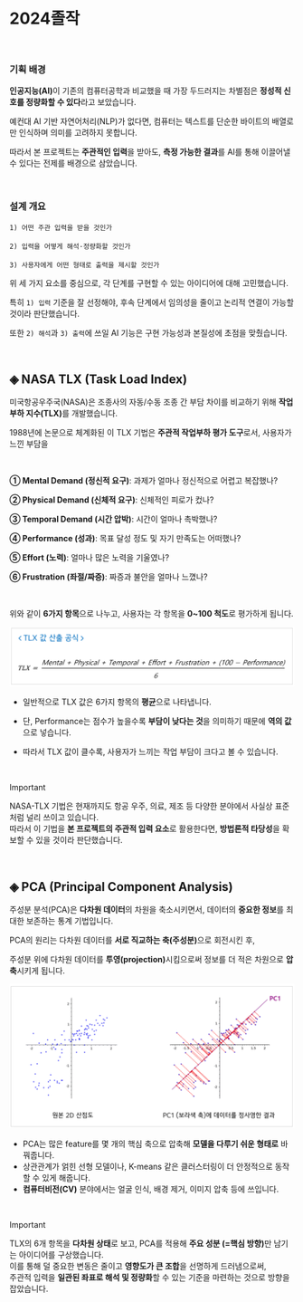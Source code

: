# 2024졸작

<br>

### 기획 배경

<strong>인공지능(AI)</strong>이 기존의 컴퓨터공학과 비교했을 때 가장 두드러지는 차별점은 **정성적 신호를 정량화할 수 있다**라고 보았습니다. <br>

예컨대 AI 기반 자연어처리(NLP)가 없다면, 컴퓨터는 텍스트를 단순한 바이트의 배열로만 인식하며 의미를 고려하지 못합니다. <br>

따라서 본 프로젝트는 **주관적인 입력**을 받아도, **측정 가능한 결과**를 AI를 통해 이끌어낼 수 있다는 전제를 배경으로 삼았습니다.

<br>

### 설계 개요

```
1) 어떤 주관 입력을 받을 것인가 

2) 입력을 어떻게 해석·정량화할 것인가 

3) 사용자에게 어떤 형태로 출력을 제시할 것인가
```

위 세 가지 요소를 중심으로, 각 단계를 구현할 수 있는 아이디어에 대해 고민했습니다. <br>

특히 `1) 입력` 기준을 잘 선정해야, 후속 단계에서 임의성을 줄이고 논리적 연결이 가능할 것이라 판단했습니다. <br>

또한 `2) 해석`과 `3) 출력`에 쓰일 AI 기능은 구현 가능성과 본질성에 초점을 맞췄습니다.

<br>

## ◈ NASA TLX (Task Load Index)


미국항공우주국(NASA)은 조종사의 자동/수동 조종 간 부담 차이를 비교하기 위해 <strong>작업 부하 지수(TLX)</strong>를 개발했습니다. <br>

1988년에 논문으로 체계화된 이 TLX 기법은 **주관적 작업부하 평가 도구**로서, 사용자가 느낀 부담을

<br>

**① Mental Demand (정신적 요구)**: 과제가 얼마나 정신적으로 어렵고 복잡했나?

**② Physical Demand (신체적 요구)**: 신체적인 피로가 컸나?

**③ Temporal Demand (시간 압박)**: 시간이 얼마나 촉박했나?

**④ Performance (성과)**: 목표 달성 정도 및 자기 만족도는 어떠했나?

**⑤ Effort (노력)**: 얼마나 많은 노력을 기울였나?

**⑥ Frustration (좌절/짜증)**: 짜증과 불안을 얼마나 느꼈나?

<br>

위와 같이 **6가지 항목**으로 나누고, 사용자는 각 항목을 **0~100 척도**로 평가하게 됩니다.


<img src="./images/tlx.png" width="720" alt="TLX 공식" />

- 일반적으로 TLX 값은 6가지 항목의 **평균**으로 나타냅니다.

- 단, Performance는 점수가 높을수록 **부담이 낮다는 것**을 의미하기 때문에 **역의 값**으로 넣습니다.

- 따라서 TLX 값이 클수록, 사용자가 느끼는 작업 부담이 크다고 볼 수 있습니다.

<br>

> [!IMPORTANT]
> NASA-TLX 기법은 현재까지도 항공 우주, 의료, 제조 등 다양한 분야에서 사실상 표준처럼 널리 쓰이고 있습니다. <br>
> 따라서 이 기법을 **본 프로젝트의 주관적 입력 요소**로 활용한다면, **방법론적 타당성**을 확보할 수 있을 것이라 판단했습니다.

<br>

## ◈ PCA (Principal Component Analysis)


주성분 분석(PCA)은 **다차원 데이터**의 차원을 축소시키면서, 데이터의 **중요한 정보**를 최대한 보존하는 통계 기법입니다. <br>

PCA의 원리는 다차원 데이터를 <strong>서로 직교하는 축(주성분)</strong>으로 회전시킨 후, <br> 

주성분 위에 다차원 데이터를 <strong>투영(projection)</strong>시킴으로써 정보를 더 적은 차원으로 **압축**시키게 됩니다.

<img src="./images/pca.png" width="720" alt="PCA" />

<br>

- PCA는 많은 feature를 몇 개의 핵심 축으로 압축해 **모델을 다루기 쉬운 형태로** 바꿔줍니다.
- 상관관계가 얽힌 선형 모델이나, K-means 같은 클러스터링이 더 안정적으로 동작할 수 있게 해줍니다.
- **컴퓨터비전(CV)** 분야에서는 얼굴 인식, 배경 제거, 이미지 압축 등에 쓰입니다.

<br>

> [!IMPORTANT]
> TLX의 6개 항목을 **다차원 상태**로 보고, PCA를 적용해 <strong>주요 성분 (=핵심 방향)</strong>만 남기는 아이디어를 구상했습니다. <br>
> 이를 통해 덜 중요한 변동은 줄이고 **영향도가 큰 조합**을 선명하게 드러냄으로써, <br>
주관적 입력을 **일관된 좌표로 해석 및 정량화**할 수 있는 기준을 마련하는 것으로 방향을 잡았습니다.